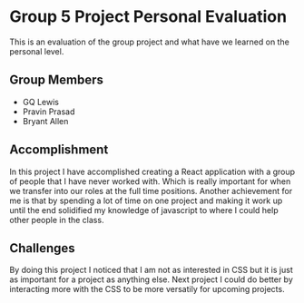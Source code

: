 # __Group 5 Project Personal Evaluation__

This is an evaluation of the group project and what have we learned on the personal level.

## Group Members
 * GQ Lewis
 * Pravin Prasad
 * Bryant Allen

## __Accomplishment__

In this project I have accomplished creating a React application with a group of people that I have never worked with. Which is really important for when we transfer into our roles at the full time positions. Another achievement for me is that by spending a lot of time on one project and making it work up until the end solidified my knowledge of javascript to where I could help other people in the class.

## __Challenges__

By doing this project I noticed that I am not as interested in CSS but it is just as important for a project as anything else. Next project I could do better by interacting more with the CSS to be more versatily for upcoming projects.


